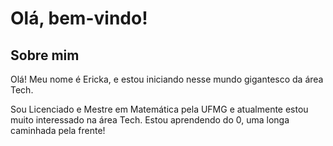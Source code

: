 
# Olá, bem-vindo!
## Sobre mim

Olá! Meu nome é Ericka, e estou iniciando nesse mundo gigantesco da área Tech.

Sou Licenciado e Mestre em Matemática pela UFMG e atualmente estou muito interessado na área Tech.
Estou aprendendo do 0, uma longa caminhada pela frente!
